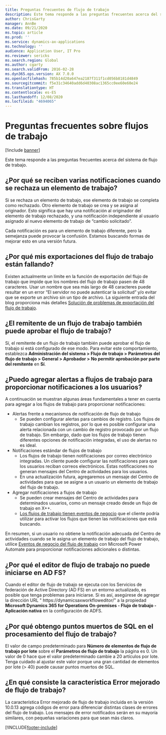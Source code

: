 ```yaml
---
title: Preguntas frecuentes de flujo de trabajo
description: Este tema responde a las preguntas frecuentes acerca del sistema de flujo de trabajo.
author: ChrisGarty
manager: AnnBe
ms.date: 09/21/2020
ms.topic: article
ms.prod: ''
ms.service: dynamics-ax-applications
ms.technology: ''
audience: Application User, IT Pro
ms.reviewer: sericks
ms.search.region: Global
ms.author: cgarty
ms.search.validFrom: 2016-02-28
ms.dyn365.ops.version: AX 7.0.0
ms.openlocfilehash: 785b14d20a647ea2187f311f1cd056b8181d4849
ms.sourcegitcommit: f5e31c34640add6d40308ac1365cc0ee60e60e24
ms.translationtype: HT
ms.contentlocale: es-ES
ms.lasthandoff: 12/08/2020
ms.locfileid: "4694065"
---
```

# <a name="workflow-faq"></a>Preguntas frecuentes sobre flujos de trabajo

[!include [banner](../includes/banner.md)]

Este tema responde a las preguntas frecuentes acerca del sistema de flujo de trabajo.

## <a name="why-are-multiple-notifications-received-when-a-work-item-is-rejected"></a>¿Por qué se reciben varias notificaciones cuando se rechaza un elemento de trabajo?
Si se rechaza un elemento de trabajo, ese elemento de trabajo se completa como rechazado. Otro elemento de trabajo se crea y se asigna al originador. Esto significa que hay una notificación al originador del elemento de trabajo rechazado, y una notificación independiente al usuario asignado al nuevo elemento de trabajo de “cambio solicitado”. 

Cada notificación es para un elemento de trabajo diferente, pero la semejanza puede provocar la confusión. Estamos buscando formas de mejorar esto en una versión futura.

## <a name="why-are-my-workflow-exports-failing"></a>¿Por qué mis exportaciones del flujo de trabajo están fallando?
Existen actualmente un límite en la función de exportación del flujo de trabajo que impide que los nombres del flujo de trabajo pasen de 48 caracteres. Usar un nombre que sea más largo de 48 caracteres puede resultar en un error “El servidor no puede autenticar la solicitud” y/o evitar que se exporte un archivo sin un tipo de archivo. La siguiente entrada del blog proporciona más detalles [Solución de problemas de exportación del flujo de trabajo](https://community.dynamics.com/ax/b/elandaxdynamicsaxupgradesanddevelopment/archive/2019/04/10/workflow-export-troubleshooting).

## <a name="can-the-submitter-of-a-workflow-also-approve-the-workflow"></a>¿El remitente de un flujo de trabajo también puede aprobar el flujo de trabajo?
Sí, el remitente de un flujo de trabajo también puede aprobar el flujo de trabajo si está configurado de ese modo. Para evitar este comportamiento, establezca **Administración del sistema > Flujo de trabajo > Parámetros del flujo de trabajo > General > Aprobador > No permitir aprobación por parte del remitente** en **Sí**.

## <a name="can-i-add-alerts-to-workflows-to-provide-notifications-to-users"></a>¿Puedo agregar alertas a flujos de trabajo para proporcionar notificaciones a los usuarios?
A continuación se muestran algunas áreas fundamentales a tener en cuenta para agregar a los flujos de trabajo para proporcionar notificaciones:
- Alertas frente a mecanismos de notificación de flujo de trabajo
    - Se pueden configurar alertas para cambios de registro. Los flujos de trabajo cambian los registros, por lo que es posible configurar una alerta relacionada con un cambio de registro provocado por un flujo de trabajo. Sin embargo, dado que los flujos de trabajo tienen diferentes opciones de notificación integradas, el uso de alertas no es ideal.
- Notificaciones estándar de flujos de trabajo 
    - Los flujos de trabajo tienen notificaciones por correo electrónico integradas. Un cliente puede configurar las notificaciones para que los usuarios reciban correos electrónicos. Estas notificaciones no generan mensajes del Centro de actividades para los usuarios.
    - En una actualización futura, agregaremos un mensaje del Centro de actividades para que se asigne a un usuario un elemento de trabajo del flujo de trabajo. 
- Agregar notificaciones a flujos de trabajo
    - Se pueden crear mensajes del Centro de actividades para determinados usuarios, como un mensaje creado desde un flujo de trabajo en X++.
    - [Los flujos de trabajo tienen eventos de negocio](https://docs.microsoft.com/dynamics365/unified-operations/dev-itpro/business-events/business-events-workflow) que el cliente podría utilizar para activar los flujos que tienen las notificaciones que está buscando.   

En resumen, si un usuario no obtiene la notificación adecuada del Centro de actividades cuando se le asigna un elemento de trabajo del flujo de trabajo, utilice [Eventos de negocio del flujo de trabajo](https://docs.microsoft.com/dynamics365/unified-operations/dev-itpro/business-events/business-events-workflow) con Microsoft Power Automate para proporcionar notificaciones adicionales o distintas.

## <a name="why-is-workflow-editor-not-able-to-start-under-ad-fs"></a>¿Por qué el editor de flujo de trabajo no puede iniciarse en AD FS?
Cuando el editor de flujo de trabajo se ejecuta con los Servicios de federación de Active Directory (AD FS) en un entorno actualizado, es posible que tenga problemas para iniciarse. Si es así, asegúrese de agregar la dirección URL " https://dynamicsaxworkfloweditor/" a la propiedad **Microsoft Dynamics 365 for Operations On-premises - Flujo de trabajo - Aplicación nativa** en la configuración de ADFS.

## <a name="why-am-i-getting-sql-deadlocks-on-workflow-processing"></a>¿Por qué obtengo puntos muertos de SQL en el procesamiento del flujo de trabajo? 
El valor de campo predeterminado para **Número de elementos de flujo de trabajo por lote** sobre el **Parámetros de flujo de trabajo** la página es 0. Un valor de 0 hace que el valor predeterminado cambie a 20 artículos por lote. Tenga cuidado al ajustar este valor porque una gran cantidad de elementos por lote (> 40) puede causar puntos muertos de SQL.

## <a name="what-is-the-workflow-enhanced-error-feature"></a>¿En qué consiste la característica Error mejorado de flujo de trabajo?
La característica Error mejorado de flujo de trabajo incluida en la versión 10.0.13 agrega códigos de error para diferenciar distintas clases de errores del flujo de trabajo. Los mensajes de error notificados serán en su mayoría similares, con pequeñas variaciones para que sean más claros.


[!INCLUDE[footer-include](../../../includes/footer-banner.md)]